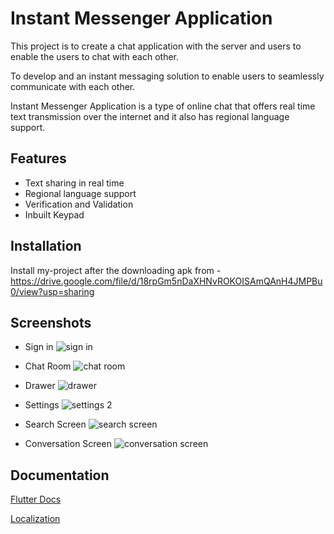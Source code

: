 
# Instant Messenger Application

This project is to create a chat application with the server and users to enable the users to chat with each other.

To develop and an instant messaging solution to enable users to seamlessly communicate with each other.

Instant Messenger Application is a type of online chat that offers real time text transmission over the internet and it also has regional language support.

## Features

- Text sharing in real time
- Regional language support
- Verification and Validation
- Inbuilt Keypad

## Installation 

Install my-project after the downloading apk from - https://drive.google.com/file/d/18rpGm5nDaXHNvROKOISAmQAnH4JMPBu0/view?usp=sharing

## Screenshots
- Sign in
![sign in](https://user-images.githubusercontent.com/56354232/125045087-3c970080-e0ba-11eb-8316-292170bb4103.jpg)

- Chat Room
![chat room](https://user-images.githubusercontent.com/56354232/125045091-3dc82d80-e0ba-11eb-8d1a-7c574b62c3a6.jpg)

- Drawer
![drawer](https://user-images.githubusercontent.com/56354232/125045093-3dc82d80-e0ba-11eb-9358-0f80dfccab58.jpg)

- Settings
![settings 2](https://user-images.githubusercontent.com/56354232/125045094-3e60c400-e0ba-11eb-9301-abf79aea89f1.jpg)

- Search Screen
![search screen](https://user-images.githubusercontent.com/56354232/125045097-3ef95a80-e0ba-11eb-8add-4909be03c09d.jpg)

- Conversation Screen
![conversation screen](https://user-images.githubusercontent.com/56354232/125045100-3ef95a80-e0ba-11eb-93f8-3d309a4c6b30.jpg)

## Documentation

[Flutter Docs](https://flutter.dev/)

[Localization](https://flutter.dev/docs/development/accessibility-and-localization/internationalization)

  
